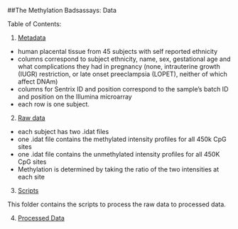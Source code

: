 ##The Methylation Badsassays: Data

Table of Contents:

1. [Metadata](https://github.com/STAT540-UBC/team_Methylation-Badassays/tree/master/data/Raw%20Data/supplementary%20clinical%20info) 

  + human placental tissue from 45 subjects with self reported ethnicity
  + columns correspond to subject ethnicity, name, sex, gestational age and what complications they had in pregnancy (none, intrauterine growth (IUGR) restriction, or late onset preeclampsia (LOPET), neither of which affect DNAm)
  + columns for Sentrix ID and position correspond to the sample’s batch ID and position on the Illumina microarray 
  + each row is one subject.

2. [Raw data](https://github.com/STAT540-UBC/team_Methylation-Badassays/tree/master/data/Raw%20Data/IDATS)

  + each subject has two .idat files 
  + one .idat file contains the methylated intensity profiles for all 450k CpG sites
  + one .idat file contains the unmethylated intensity profiles for all 450K CpG sites
  + Methylation is determined by taking the ratio of the two intensities at each site
  
3. [Scripts](https://github.com/STAT540-UBC/team_Methylation-Badassays/tree/master/data/Scripts)
  
  This folder contains the scripts to process the raw data to processed data.
  
4. [Processed Data](https://github.com/STAT540-UBC/team_Methylation-Badassays/tree/master/data/processed_data)
